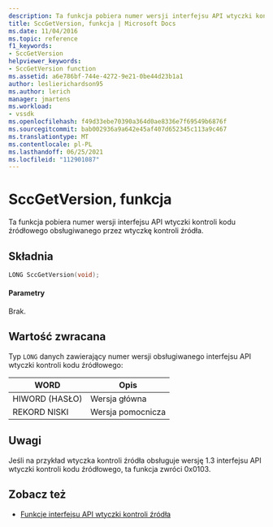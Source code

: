 ```yaml
---
description: Ta funkcja pobiera numer wersji interfejsu API wtyczki kontroli kodu źródłowego obsługiwanego przez wtyczkę kontroli źródła.
title: SccGetVersion, funkcja | Microsoft Docs
ms.date: 11/04/2016
ms.topic: reference
f1_keywords:
- SccGetVersion
helpviewer_keywords:
- SccGetVersion function
ms.assetid: a6e786bf-744e-4272-9e21-0be44d23b1a1
author: leslierichardson95
ms.author: lerich
manager: jmartens
ms.workload:
- vssdk
ms.openlocfilehash: f49d33ebe70390a364d0ae8336e7f69549b6876f
ms.sourcegitcommit: bab002936a9a642e45af407d652345c113a9c467
ms.translationtype: MT
ms.contentlocale: pl-PL
ms.lasthandoff: 06/25/2021
ms.locfileid: "112901087"
---
```

# <a name="sccgetversion-function"></a>SccGetVersion, funkcja
Ta funkcja pobiera numer wersji interfejsu API wtyczki kontroli kodu źródłowego obsługiwanego przez wtyczkę kontroli źródła.

## <a name="syntax"></a>Składnia

```cpp
LONG SccGetVersion(void);
```

#### <a name="parameters"></a>Parametry
 Brak.

## <a name="return-value"></a>Wartość zwracana
 Typ `LONG` danych zawierający numer wersji obsługiwanego interfejsu API wtyczki kontroli kodu źródłowego:

|WORD|Opis|
|----------|-----------------|
|HIWORD (HASŁO)|Wersja główna|
|REKORD NISKI|Wersja pomocnicza|

## <a name="remarks"></a>Uwagi
 Jeśli na przykład wtyczka kontroli źródła obsługuje wersję 1.3 interfejsu API wtyczki kontroli kodu źródłowego, ta funkcja zwróci 0x0103.

## <a name="see-also"></a>Zobacz też
- [Funkcje interfejsu API wtyczki kontroli źródła](../extensibility/source-control-plug-in-api-functions.md)
